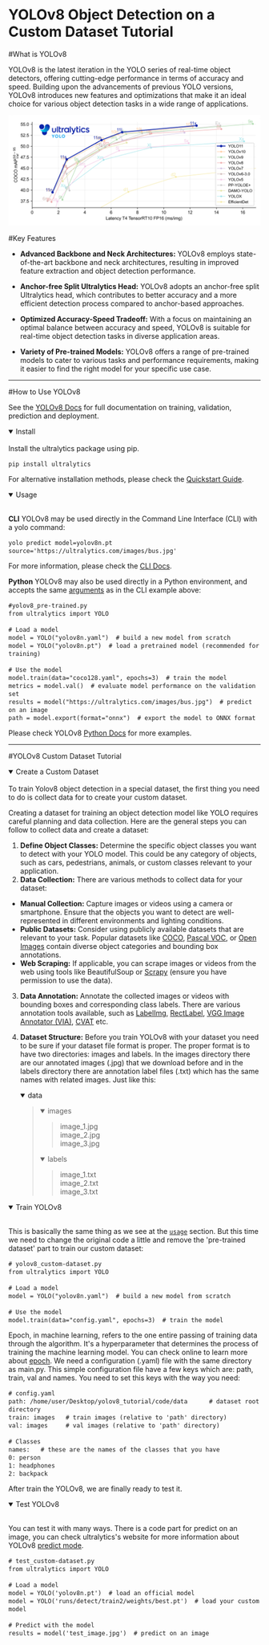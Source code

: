 # YOLOv8 Object Detection on a Custom Dataset Tutorial

#What is YOLOv8

YOLOv8 is the latest iteration in the YOLO series of real-time object detectors, offering cutting-edge performance in terms of accuracy and speed. Building upon the advancements of previous YOLO versions, YOLOv8 introduces new features and optimizations that make it an ideal choice for various object detection tasks in a wide range of applications.

![yolov8](https://raw.githubusercontent.com/ultralytics/assets/main/yolov8/yolo-comparison-plots.png)

#Key Features

- **Advanced Backbone and Neck Architectures:** YOLOv8 employs state-of-the-art backbone and neck architectures, resulting in improved feature extraction and object detection performance.
- **Anchor-free Split Ultralytics Head:** YOLOv8 adopts an anchor-free split Ultralytics head, which contributes to better accuracy and a more efficient detection process compared to anchor-based approaches.

- **Optimized Accuracy-Speed Tradeoff:** With a focus on maintaining an optimal balance between accuracy and speed, YOLOv8 is suitable for real-time object detection tasks in diverse application areas.

- **Variety of Pre-trained Models:** YOLOv8 offers a range of pre-trained models to cater to various tasks and performance requirements, making it easier to find the right model for your specific use case.

---

#How to Use YOLOv8

See the [YOLOv8 Docs](https://docs.ultralytics.com/models/yolov8/) for full documentation on training, validation, prediction and deployment.

<details open>
<summary>Install</summary>
<br>
Install the ultralytics package using pip.

```
pip install ultralytics
```

For alternative installation methods, please check the [Quickstart Guide](https://docs.ultralytics.com/quickstart/).

</details>

<details open>
<summary>Usage</summary>
<br>

**CLI**
YOLOv8 may be used directly in the Command Line Interface (CLI) with a yolo command:

```
yolo predict model=yolov8n.pt source='https://ultralytics.com/images/bus.jpg'
```

For more information, please check the [CLI Docs](hhttps://docs.ultralytics.com/usage/cli/).

**Python**
YOLOv8 may also be used directly in a Python environment, and accepts the same [arguments](https://docs.ultralytics.com/usage/cfg/) as in the CLI example above:

```
#yolov8_pre-trained.py
from ultralytics import YOLO

# Load a model
model = YOLO("yolov8n.yaml")  # build a new model from scratch
model = YOLO("yolov8n.pt")  # load a pretrained model (recommended for training)

# Use the model
model.train(data="coco128.yaml", epochs=3)  # train the model
metrics = model.val()  # evaluate model performance on the validation set
results = model("https://ultralytics.com/images/bus.jpg")  # predict on an image
path = model.export(format="onnx")  # export the model to ONNX format
```

Please check YOLOv8 [Python Docs](https://docs.ultralytics.com/usage/python/) for more examples.

</details>

---

#YOLOv8 Custom Dataset Tutorial

<details open>
<summary>Create a Custom Dataset</summary>
<br>
To train Yolov8 object detection in a special dataset, the first thing you need to do is collect data for to create your custom dataset.

Creating a dataset for training an object detection model like YOLO requires careful planning and data collection. Here are the general steps you can follow to collect data and create a dataset:

1.  **Define Object Classes:**
    Determine the specific object classes you want to detect with your YOLO model. This could be any category of objects, such as cars, pedestrians, animals, or custom classes relevant to your application.
2.  **Data Collection:**
    There are various methods to collect data for your dataset:

-  **Manual Collection:** Capture images or videos using a camera or smartphone. Ensure that the objects you want to detect are well-represented in different environments and lighting conditions.
-  **Public Datasets:** Consider using publicly available datasets that are relevant to your task. Popular datasets like [COCO](https://cocodataset.org/#home), [Pascal VOC](http://host.robots.ox.ac.uk/pascal/VOC/), or [Open Images](https://storage.googleapis.com/openimages/web/index.html) contain diverse object categories and bounding box annotations.
- **Web Scraping:** If applicable, you can scrape images or videos from the web using tools like BeautifulSoup or [Scrapy](https://scrapy.org) (ensure you have permission to use the data).

3.  **Data Annotation:**
    Annotate the collected images or videos with bounding boxes and corresponding class labels. There are various annotation tools available, such as [LabelImg](https://pypi.org/project/labelImg/), [RectLabel](https://rectlabel.com), [VGG Image Annotator (VIA)](https://www.robots.ox.ac.uk/~vgg/software/via/), [CVAT](https://www.cvat.ai) etc.

4.  **Dataset Structure:**
    Before you train YOLOv8 with your dataset you need to be sure if your dataset file format is proper.
    The proper format is to have two directories: images and labels. In the images directory there are our annotated images (.jpg) that we download before and in the labels directory there are annotation label files (.txt) which has the same names with related images. Just like this:

    <details open><summary>data</summary><blockquote>
            <details open><summary>images</summary><blockquote>
            image_1.jpg <br>
            image_2.jpg <br>
            image_3.jpg <br>
            </blockquote></details>
            <details open><summary>labels</summary><blockquote>
            image_1.txt <br>
            image_2.txt <br>
            image_3.txt <br>
            </blockquote></details>
    </blockquote></details>

</details>
<details open>
<summary>Train YOLOv8</summary>
<br>

This is basically the same thing as we see at the [`usage`](#how-to-use-yolov8) section. But this time we need to change the original code a little and remove the 'pre-trained dataset' part to train our custom dataset:

```
# yolov8_custom-dataset.py
from ultralytics import YOLO

# Load a model
model = YOLO("yolov8n.yaml")  # build a new model from scratch

# Use the model
model.train(data="config.yaml", epochs=3)  # train the model

```
Epoch, in machine learning, refers to the one entire passing of training data through the algorithm. It's a hyperparameter that determines the process of training the machine learning model. You can check online to learn more about [epoch](https://www.simplilearn.com/tutorials/machine-learning-tutorial/what-is-epoch-in-machine-learning).
We need a configuration (.yaml) file with the same directory as main.py. This simple configuration file have a few keys which are: path, train, val and names. You need to set this keys with the way you need:

```
# config.yaml
path: /home/user/Desktop/yolov8_tutorial/code/data      # dataset root directory
train: images   # train images (relative to 'path' directory)
val: images     # val images (relative to 'path' directory)

# Classes
names:   # these are the names of the classes that you have
0: person
1: headphones
2: backpack

```
After train the YOLOv8, we are finally ready to test it.

</details>
<details open>
<summary>Test YOLOv8</summary>
<br>

You can test it with many ways. There is a code part for predict on an image, you can check ultralytics's website for more information about YOLOv8 [predict mode](https://docs.ultralytics.com/modes/predict/).
```
# test_custom-dataset.py
from ultralytics import YOLO

# Load a model
model = YOLO('yolov8n.pt')  # load an official model
model = YOLO('runs/detect/train2/weights/best.pt')  # load your custom model

# Predict with the model
results = model('test_image.jpg')  # predict on an image
```
</details>

